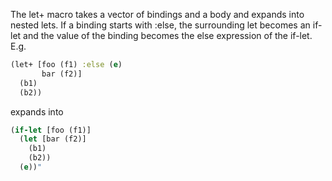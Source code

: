 The let+ macro takes a vector of bindings and a body and expands into nested lets.
If a binding starts with :else, the surrounding let becomes an if-let and
 the value of the binding becomes the else expression of the if-let. E.g.

```clojure
(let+ [foo (f1) :else (e)
       bar (f2)]
  (b1)
  (b2))
```
expands into

```clojure
(if-let [foo (f1)]
  (let [bar (f2)]
    (b1)
    (b2))
  (e))"
```